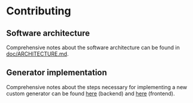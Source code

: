 # Contributing

## Software architecture

Comprehensive notes about the software architecture can be found in [doc/ARCHITECTURE.md](doc/ARCHITECTURE.md).

## Generator implementation
Comprehensive notes about the steps necessary for implementing a new custom generator can be found [here](doc/GENERATOR.md) (backend) and [here](autonomx/generators/README.md) (frontend).